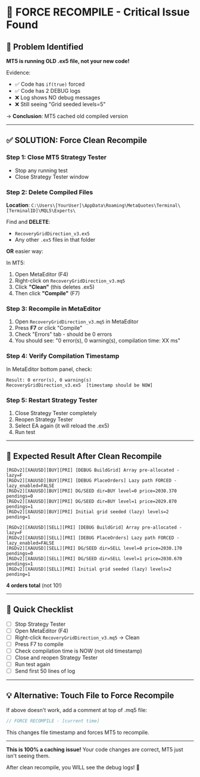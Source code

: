 # 🔧 FORCE RECOMPILE - Critical Issue Found

## 🚨 Problem Identified

**MT5 is running OLD .ex5 file, not your new code!**

Evidence:
- ✅ Code has `if(true)` forced
- ✅ Code has 2 DEBUG logs
- ❌ Log shows NO debug messages
- ❌ Still seeing "Grid seeded levels=5"

→ **Conclusion**: MT5 cached old compiled version

---

## ✅ SOLUTION: Force Clean Recompile

### Step 1: Close MT5 Strategy Tester
- Stop any running test
- Close Strategy Tester window

### Step 2: Delete Compiled Files

**Location**: `C:\Users\[YourUser]\AppData\Roaming\MetaQuotes\Terminal\[TerminalID]\MQL5\Experts\`

Find and **DELETE**:
- `RecoveryGridDirection_v3.ex5`
- Any other `.ex5` files in that folder

**OR** easier way:

In MT5:
1. Open MetaEditor (F4)
2. Right-click on `RecoveryGridDirection_v3.mq5`
3. Click **"Clean"** (this deletes .ex5)
4. Then click **"Compile"** (F7)

### Step 3: Recompile in MetaEditor

1. Open `RecoveryGridDirection_v3.mq5` in MetaEditor
2. Press **F7** or click "Compile"
3. Check "Errors" tab - should be 0 errors
4. You should see: "0 error(s), 0 warning(s), compilation time: XX ms"

### Step 4: Verify Compilation Timestamp

In MetaEditor bottom panel, check:
```
Result: 0 error(s), 0 warning(s)
RecoveryGridDirection_v3.ex5  [timestamp should be NOW]
```

### Step 5: Restart Strategy Tester

1. Close Strategy Tester completely
2. Reopen Strategy Tester
3. Select EA again (it will reload the .ex5)
4. Run test

---

## 🎯 Expected Result After Clean Recompile

```
[RGDv2][XAUUSD][BUY][PRI] [DEBUG BuildGrid] Array pre-allocated - lazy=F
[RGDv2][XAUUSD][BUY][PRI] [DEBUG PlaceOrders] Lazy path FORCED - lazy_enabled=FALSE
[RGDv2][XAUUSD][BUY][PRI] DG/SEED dir=BUY level=0 price=2030.370 pendings=0
[RGDv2][XAUUSD][BUY][PRI] DG/SEED dir=BUY level=1 price=2029.870 pendings=1
[RGDv2][XAUUSD][BUY][PRI] Initial grid seeded (lazy) levels=2 pending=1

[RGDv2][XAUUSD][SELL][PRI] [DEBUG BuildGrid] Array pre-allocated - lazy=F
[RGDv2][XAUUSD][SELL][PRI] [DEBUG PlaceOrders] Lazy path FORCED - lazy_enabled=FALSE
[RGDv2][XAUUSD][SELL][PRI] DG/SEED dir=SELL level=0 price=2030.170 pendings=0
[RGDv2][XAUUSD][SELL][PRI] DG/SEED dir=SELL level=1 price=2030.670 pendings=1
[RGDv2][XAUUSD][SELL][PRI] Initial grid seeded (lazy) levels=2 pending=1
```

**4 orders total** (not 10!)

---

## 📝 Quick Checklist

- [ ] Stop Strategy Tester
- [ ] Open MetaEditor (F4)
- [ ] Right-click `RecoveryGridDirection_v3.mq5` → Clean
- [ ] Press F7 to compile
- [ ] Check compilation time is NOW (not old timestamp)
- [ ] Close and reopen Strategy Tester
- [ ] Run test again
- [ ] Send first 50 lines of log

---

## 💡 Alternative: Touch File to Force Recompile

If above doesn't work, add a comment at top of .mq5 file:

```cpp
// FORCE RECOMPILE - [current time]
```

This changes file timestamp and forces MT5 to recompile.

---

**This is 100% a caching issue!** Your code changes are correct, MT5 just isn't seeing them.

After clean recompile, you WILL see the debug logs! 🚀

